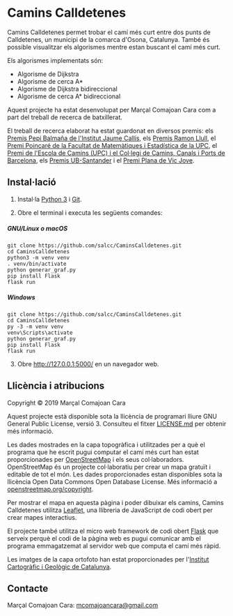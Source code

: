 # Camins Calldetenes

Camins Calldetenes permet trobar el camí més curt entre dos punts de
Calldetenes, un municipi de la comarca d'Osona, Catalunya. També és possible
visualitzar els algorismes mentre estan buscant el camí més curt.

Els algorismes implementats són:
- Algorisme de Dijkstra
- Algorisme de cerca A*
- Algorisme de Dijkstra bidireccional
- Algorisme de cerca A* bidireccional

Aquest projecte ha estat desenvolupat per Marçal Comajoan Cara com a part del
treball de recerca de batxillerat.

El treball de recerca elaborat ha estat guardonat en diversos premis:
els [Premis Pepi Balmaña de l'Institut Jaume Callís](https://agora.xtec.cat/iesjaumecallis/general/lliurament-del-premis-pepi-balmana-a-lexcellencia-en-els-treballs-de-recerca/),
els [Premis Ramon Llull](https://www.url.edu/ca/sala-de-premsa/noticies/institucional/2020/es-donen-coneixer-els-guanyadors-de-la-19a-edicio-dels-premis-ramon-llull-treballs-de-recerca-de-batxillerat),
el [Premi Poincaré de la Facultat de Matemàtiques i Estadística de la UPC](https://fme.upc.edu/ca/premi-poincare/edicions-anteriors/Premi-poincare-2020/veredicte-resultats-fotos),
el [Premi de l'Escola de Camins (UPC) i el Col·legi de Camins, Canals i Ports de Barcelona](https://actualitat.camins.upc.edu/ca/node/7695),
els [Premis UB-Santander](https://youtu.be/o4UfOZX11Nw) i el [Premi Plana de Vic Jove](https://patronatestudisosonencs.cat/ca/noticia/Lliurament-Premi-Plana-de-Vic-Jove-2020).

## Instal·lació

1. Instal·la [Python 3](https://www.python.org/downloads/) i
[Git](https://git-scm.com/download/).

2. Obre el terminal i executa les següents comandes:

##### GNU/Linux o macOS
    git clone https://github.com/salcc/CaminsCalldetenes.git
    cd CaminsCalldetenes
    python3 -m venv venv
    . venv/bin/activate
    python generar_graf.py
    pip install Flask
    flask run
    
##### Windows
    git clone https://github.com/salcc/CaminsCalldetenes.git
    cd CaminsCalldetenes
    py -3 -m venv venv
    venv\Scripts\activate
    python generar_graf.py
    pip install Flask
    flask run

3. Obre http://127.0.0.1:5000/ en un navegador web.

## Llicència i atribucions

Copyright &copy; 2019 Marçal Comajoan Cara

Aquest projecte està disponible sota la llicència de programari lliure
GNU General Public License, versió 3. Consulteu el fitxer
[LICENSE.md](LICENSE.md) per obtenir més informació.

Les dades mostrades en la capa topogràfica i utilitzades per a què el programa
que he escrit pugui computar el camí més curt han estat proporcionades per
[OpenStreetMap](https://www.openstreetmap.org/) i els seus col·laboradors.
OpenStreetMap és un projecte col·laboratiu per crear un mapa gratuït i
editable de tot el món. Les dades proporcionades estan disponibles sota la
llicència Open Data Commons Open Database License. Més informació a
[openstreetmap.org/copyright](https://www.openstreetmap.org/copyright).

Per mostrar el mapa en aquesta pàgina i poder dibuixar els camins, Camins
Calldetenes utilitza [Leaflet](https://leafletjs.com/), una llibreria de
JavaScript de codi obert per crear mapes interactius.

El projecte també utilitza el micro web framework de codi obert
[Flask](https://palletsprojects.com/p/flask/) que serveix perquè el codi de
la pàgina web es pugui comunicar amb el programa emmagatzemat al servidor web
que computa el camí més ràpid.

Les imatges de la capa ortofoto han estat proporcionades per l'[Institut
Cartogràfic i Geològic de Catalunya](http://www.icgc.cat/ca/).

## Contacte

Marçal Comajoan Cara:
[mcomajoancara@gmail.com](mailto:mcomajoancara@gmail.com)

